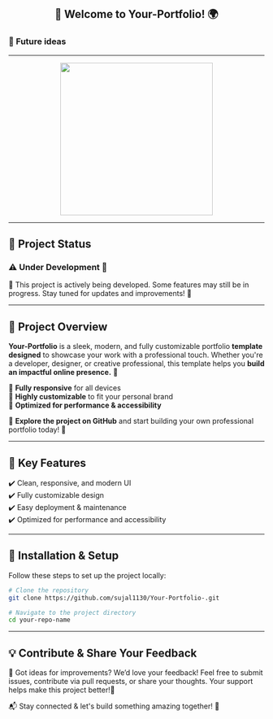 <h2 align="center">👋 Welcome to Your-Portfolio! 🌍</h2>

### 🔮 Future ideas

---

<p align="center">
  <img src="https://media.giphy.com/media/fwbZnTftCXVocKzfxR/giphy.gif" width="300" />
</p>

---

## 🚧 Project Status 

### ⚠️ **Under Development** 🚧
🚧 This project is actively being developed. Some features may still be in progress. Stay tuned for updates and improvements! 🚧

---

## 🚀 Project Overview   
**Your-Portfolio** is a sleek, modern, and fully customizable portfolio **template designed** to showcase your work with a professional touch. Whether you're a developer, designer, or creative professional, this template helps you **build an impactful online presence.** 🚀

🔹 **Fully responsive** for all devices  
🔹 **Highly customizable** to fit your personal brand  
🔹 **Optimized for performance & accessibility**

🚀 **Explore the project on GitHub** and start building your own professional portfolio today! 🚀

---

## 🔧 Key Features  
✔️ Clean, responsive, and modern UI  
✔️ Fully customizable design  
✔️ Easy deployment & maintenance  
✔️ Optimized for performance and accessibility   

---

## 📌 Installation & Setup  
Follow these steps to set up the project locally: 

```bash
# Clone the repository
git clone https://github.com/sujal1130/Your-Portfolio-.git

```

```bash
# Navigate to the project directory
cd your-repo-name
```

---

## 💡 Contribute & Share Your Feedback
🔹 Got ideas for improvements? We’d love your feedback! Feel free to submit issues, contribute via pull requests, or share your thoughts. Your support helps make this project better!🚀

📬 Stay connected & let's build something amazing together! 🚀
